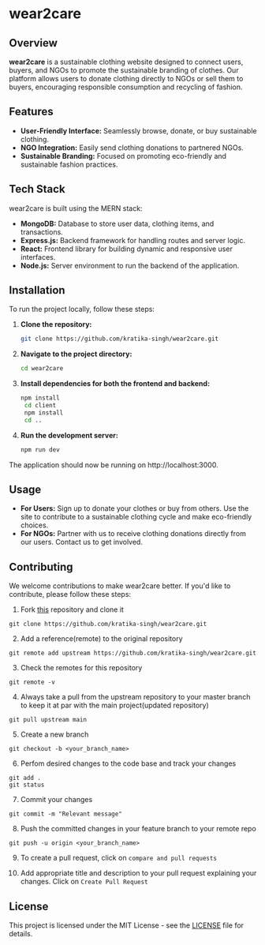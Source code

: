 # wear2care

## Overview
**wear2care** is a sustainable clothing website designed to connect users, buyers, and NGOs to promote the sustainable branding of clothes. Our platform allows users to donate clothing directly to NGOs or sell them to buyers, encouraging responsible consumption and recycling of fashion.

## Features
- **User-Friendly Interface:** Seamlessly browse, donate, or buy sustainable clothing.
- **NGO Integration:** Easily send clothing donations to partnered NGOs.
- **Sustainable Branding:** Focused on promoting eco-friendly and sustainable fashion practices.

## Tech Stack
wear2care is built using the MERN stack:
- **MongoDB:** Database to store user data, clothing items, and transactions.
- **Express.js:** Backend framework for handling routes and server logic.
- **React:** Frontend library for building dynamic and responsive user interfaces.
- **Node.js:** Server environment to run the backend of the application.

## Installation

To run the project locally, follow these steps:

1. **Clone the repository:**
   ```bash
   git clone https://github.com/kratika-singh/wear2care.git

2. **Navigate to the project directory:**
   ```bash
   cd wear2care
3. **Install dependencies for both the frontend and backend:**
   ```bash
   npm install
    cd client
    npm install
    cd ..
4. **Run the development server:**
   ```bash
   npm run dev
The application should now be running on http://localhost:3000.


## Usage
- **For Users:** Sign up to donate your clothes or buy from others. Use the site to contribute to a sustainable clothing cycle and make eco-friendly choices.
- **For NGOs:** Partner with us to receive clothing donations directly from our users. Contact us to get involved.

## Contributing
We welcome contributions to make wear2care better. If you'd like to contribute, please follow these steps:

1. Fork [this](https://github.com/kratika-singh/wear2care.git) repository and clone it

```
git clone https://github.com/kratika-singh/wear2care.git
```

2. Add a reference(remote) to the original repository

```
git remote add upstream https://github.com/kratika-singh/wear2care.git
```

3. Check the remotes for this repository

```
git remote -v
```

4. Always take a pull from the upstream repository to your master branch to keep it at par with the main project(updated repository)

```
git pull upstream main
```

5. Create a new branch

```
git checkout -b <your_branch_name>
```

6. Perfom desired changes to the code base and track your changes 

```
git add .
git status
```

7. Commit your changes

```
git commit -m "Relevant message"
```

8. Push the committed changes in your feature branch to your remote repo

```
git push -u origin <your_branch_name>
```

9. To create a pull request, click on `compare and pull requests`

10. Add appropriate title and description to your pull request explaining your changes. Click on `Create Pull Request`

## License

This project is licensed under the MIT License - see the [LICENSE](LICENSE) file for details.













